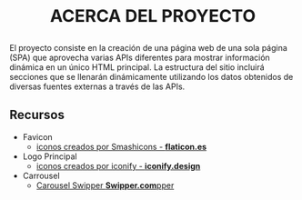 <p style='text-align: center; font-size: 30px'><b>ACERCA DEL PROYECTO</b></p>

El proyecto consiste en la creación de una página web de una sola página (SPA) que aprovecha varias APIs diferentes para mostrar información dinámica en un único HTML principal. La estructura del sitio incluirá secciones que se llenarán dinámicamente utilizando los datos obtenidos de diversas fuentes externas a través de las APIs.

## Recursos 

- Favicon 
    - [iconos creados por Smashicons - **flaticon.es**](https://www.flaticon.es/iconos-gratis/api)
- Logo Principal
    - [iconos creados por iconify - **iconify.design**](https://iconify.design/)
- Carrousel
    - [Carousel Swipper **Swipper.com**pper](https://swiperjs.com/)